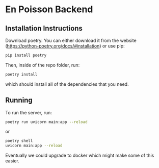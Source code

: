 # En Poisson Backend

## Installation Instructions

Download poetry. You can either download it from the website (https://python-poetry.org/docs/#installation) or use pip:

```bash
pip install poetry
```

Then, inside of the repo folder, run:

```bash
poetry install
```

which should install all of the dependencies that you need.

## Running

To run the server, run:

```bash
poetry run uvicorn main:app --reload
```

or

```bash
poetry shell
uvicorn main:app --reload
```

Eventually we could upgrade to docker which might make some of this easier.
